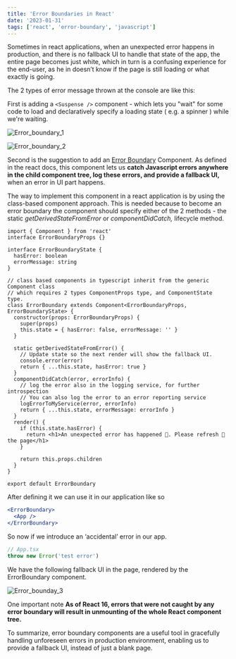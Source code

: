 ```yaml
---
title: 'Error Boundaries in React'
date: '2023-01-31'
tags: ['react', 'error-boundary', 'javascript']
---
```


Sometimes in react applications, when an unexpected error happens in production, and there is no fallback UI to handle that state of the app, the entire page becomes just white, which in turn is a confusing experience for the end-user, as he in doesn’t know if the page is still loading or what exactly is going.

The 2 types of error message thrown at the console are like this:

First is adding a `<Suspense />` component - which lets you "wait" for some code to load and declaratively specify a loading state ( e.g. a spinner ) while we're waiting.

![Error_boundary_1](/static/images/error-boundaries-in-react/error-boundary-1.png)

![Error_boundary_2](/static/images/error-boundaries-in-react/error-boundary-3.png)

Second is the suggestion to add an [Error Boundary](https://reactjs.org/docs/error-boundaries.html) Component. As defined in the react docs, this component lets us **catch Javascript errors anywhere in the child component tree, log these errors, and provide a fallback UI,** when an error in UI part happens.

The way to implement this component in a react application is by using the class-based component approach. This is needed because to become an error boundary the component should specify either of the 2 methods - the static _getDerivedStateFromError_ or _componentDidCatch,_ lifecycle method.

```tsx
import { Component } from 'react'
interface ErrorBoundaryProps {}

interface ErrorBoundaryState {
  hasError: boolean
  errorMessage: string
}

// class based components in typescript inherit from the generic Component class
// which requires 2 types ComponentProps type, and ComponentState type.
class ErrorBoundary extends Component<ErrorBoundaryProps, ErrorBoundaryState> {
  constructor(props: ErrorBoundaryProps) {
    super(props)
    this.state = { hasError: false, errorMessage: '' }
  }

  static getDerivedStateFromError() {
    // Update state so the next render will show the fallback UI.
    console.error(error)
    return { ...this.state, hasError: true }
  }
  componentDidCatch(error, errorInfo) {
    // log the error also in the logging service, for further introspection
    // You can also log the error to an error reporting service
    logErrorToMyService(error, errorInfo)
    return { ...this.state, errorMessage: errorInfo }
  }
  render() {
    if (this.state.hasError) {
      return <h1>An unexpected error has happened 🤷. Please refresh 🔄 the page</h1>
    }

    return this.props.children
  }
}

export default ErrorBoundary
```

After defining it we can use it in our application like so

```jsx
<ErrorBoundary>
  <App />
</ErrorBoundary>
```

So now if we introduce an ‘accidental’ error in our app.

```jsx
// App.tsx
throw new Error('test error')
```

We have the following fallback UI in the page, rendered by the ErrorBoundary component.

![Error_bounday_3](/static/images/error-boundaries-in-react/error-boundary-2.png)

One important note **As of React 16, errors that were not caught by any error boundary will result in unmounting of the whole React component tree.**

To summarize, error boundary components are a useful tool in gracefully handling unforeseen errors in production environment, enabling us to provide a fallback UI, instead of just a blank page.
